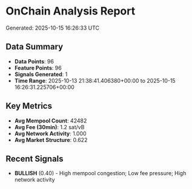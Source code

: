 # OnChain Analysis Report
Generated: 2025-10-15 16:26:33 UTC

## Data Summary
- **Data Points**: 96
- **Feature Points**: 96
- **Signals Generated**: 1
- **Time Range**: 2025-10-13 21:38:41.406380+00:00 to 2025-10-15 16:26:31.225706+00:00

## Key Metrics
- **Avg Mempool Count**: 42482
- **Avg Fee (30min)**: 1.2 sat/vB
- **Avg Network Activity**: 1.000
- **Avg Market Structure**: 0.622

## Recent Signals
- **BULLISH** (0.40) - High mempool congestion; Low fee pressure; High network activity
